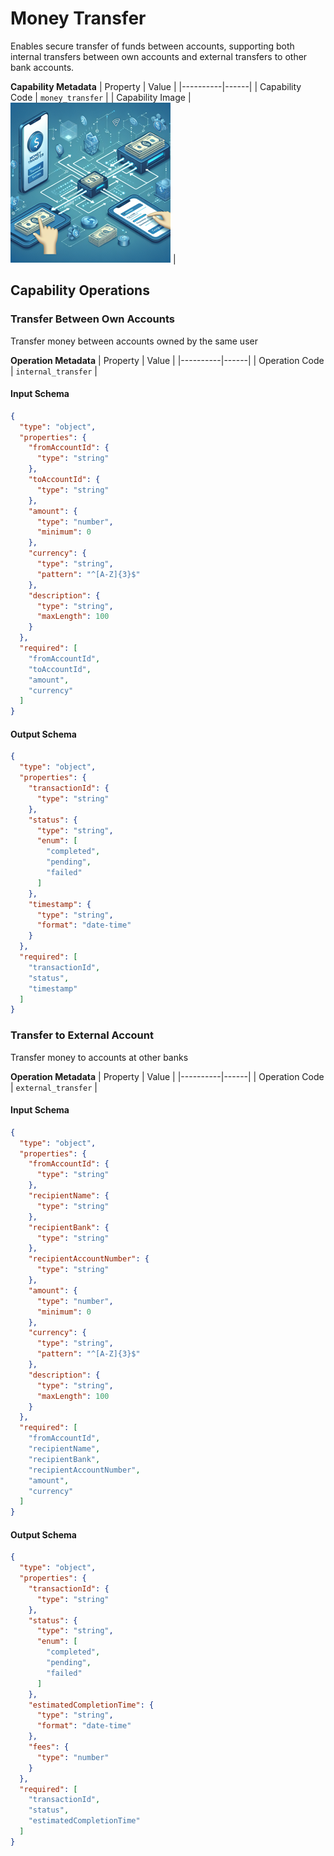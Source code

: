 # Money Transfer
Enables secure transfer of funds between accounts, supporting both internal transfers between own accounts and external transfers to other bank accounts.

**Capability Metadata**
| Property | Value |
|----------|------|
| Capability Code | `money_transfer` |
| Capability Image | ![Money Transfer Capability Small Image](./images/money_transfer_small.png) |

## Capability Operations

### Transfer Between Own Accounts
Transfer money between accounts owned by the same user

**Operation Metadata**
| Property | Value |
|----------|------|
| Operation Code | `internal_transfer` |

#### Input Schema
```json Transfer Between Own Accounts operation input schema
{
  "type": "object",
  "properties": {
    "fromAccountId": {
      "type": "string"
    },
    "toAccountId": {
      "type": "string"
    },
    "amount": {
      "type": "number",
      "minimum": 0
    },
    "currency": {
      "type": "string",
      "pattern": "^[A-Z]{3}$"
    },
    "description": {
      "type": "string",
      "maxLength": 100
    }
  },
  "required": [
    "fromAccountId",
    "toAccountId",
    "amount",
    "currency"
  ]
}
```

#### Output Schema
```json Transfer Between Own Accounts operation output schema
{
  "type": "object",
  "properties": {
    "transactionId": {
      "type": "string"
    },
    "status": {
      "type": "string",
      "enum": [
        "completed",
        "pending",
        "failed"
      ]
    },
    "timestamp": {
      "type": "string",
      "format": "date-time"
    }
  },
  "required": [
    "transactionId",
    "status",
    "timestamp"
  ]
}
```
### Transfer to External Account
Transfer money to accounts at other banks

**Operation Metadata**
| Property | Value |
|----------|------|
| Operation Code | `external_transfer` |

#### Input Schema
```json Transfer to External Account operation input schema
{
  "type": "object",
  "properties": {
    "fromAccountId": {
      "type": "string"
    },
    "recipientName": {
      "type": "string"
    },
    "recipientBank": {
      "type": "string"
    },
    "recipientAccountNumber": {
      "type": "string"
    },
    "amount": {
      "type": "number",
      "minimum": 0
    },
    "currency": {
      "type": "string",
      "pattern": "^[A-Z]{3}$"
    },
    "description": {
      "type": "string",
      "maxLength": 100
    }
  },
  "required": [
    "fromAccountId",
    "recipientName",
    "recipientBank",
    "recipientAccountNumber",
    "amount",
    "currency"
  ]
}
```

#### Output Schema
```json Transfer to External Account operation output schema
{
  "type": "object",
  "properties": {
    "transactionId": {
      "type": "string"
    },
    "status": {
      "type": "string",
      "enum": [
        "completed",
        "pending",
        "failed"
      ]
    },
    "estimatedCompletionTime": {
      "type": "string",
      "format": "date-time"
    },
    "fees": {
      "type": "number"
    }
  },
  "required": [
    "transactionId",
    "status",
    "estimatedCompletionTime"
  ]
}
```
